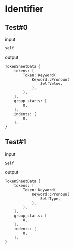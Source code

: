 # Identifier

## Test#0

input

```husky
self
```

output

```husky
TokenSheetData {
    tokens: [
        Token::Keyword(
            Keyword::Pronoun(
                SelfValue,
            ),
        ),
    ],
    group_starts: [
        0,
    ],
    indents: [
        0,
    ],
}
```

## Test#1

input

```husky
Self
```

output

```husky
TokenSheetData {
    tokens: [
        Token::Keyword(
            Keyword::Pronoun(
                SelfType,
            ),
        ),
    ],
    group_starts: [
        0,
    ],
    indents: [
        0,
    ],
}
```
